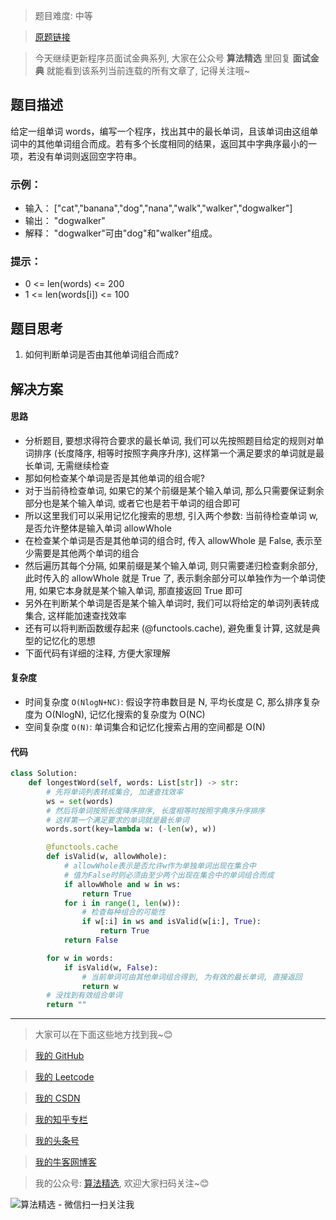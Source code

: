 > 题目难度: 中等

> [原题链接](https://leetcode.cn/problems/longest-word-lcci/)

> 今天继续更新程序员面试金典系列, 大家在公众号 **算法精选** 里回复 **面试金典** 就能看到该系列当前连载的所有文章了, 记得关注哦~

## 题目描述

给定一组单词 words，编写一个程序，找出其中的最长单词，且该单词由这组单词中的其他单词组合而成。若有多个长度相同的结果，返回其中字典序最小的一项，若没有单词则返回空字符串。

### 示例：

- 输入： ["cat","banana","dog","nana","walk","walker","dogwalker"]
- 输出： "dogwalker"
- 解释： "dogwalker"可由"dog"和"walker"组成。

### 提示：

- 0 <= len(words) <= 200
- 1 <= len(words[i]) <= 100

## 题目思考

1. 如何判断单词是否由其他单词组合而成?

## 解决方案

#### 思路

- 分析题目, 要想求得符合要求的最长单词, 我们可以先按照题目给定的规则对单词排序 (长度降序, 相等时按照字典序升序), 这样第一个满足要求的单词就是最长单词, 无需继续检查
- 那如何检查某个单词是否是其他单词的组合呢?
- 对于当前待检查单词, 如果它的某个前缀是某个输入单词, 那么只需要保证剩余部分也是某个输入单词, 或者它也是若干单词的组合即可
- 所以这里我们可以采用记忆化搜索的思想, 引入两个参数: 当前待检查单词 w, 是否允许整体是输入单词 allowWhole
- 在检查某个单词是否是其他单词的组合时, 传入 allowWhole 是 False, 表示至少需要是其他两个单词的组合
- 然后遍历其每个分隔, 如果前缀是某个输入单词, 则只需要递归检查剩余部分, 此时传入的 allowWhole 就是 True 了, 表示剩余部分可以单独作为一个单词使用, 如果它本身就是某个输入单词, 那直接返回 True 即可
- 另外在判断某个单词是否是某个输入单词时, 我们可以将给定的单词列表转成集合, 这样能加速查找效率
- 还有可以将判断函数缓存起来 (@functools.cache), 避免重复计算, 这就是典型的记忆化的思想
- 下面代码有详细的注释, 方便大家理解

#### 复杂度

- 时间复杂度 `O(NlogN+NC)`: 假设字符串数目是 N, 平均长度是 C, 那么排序复杂度为 O(NlogN), 记忆化搜索的复杂度为 O(NC)
- 空间复杂度 `O(N)`: 单词集合和记忆化搜索占用的空间都是 O(N)

#### 代码

```python
class Solution:
    def longestWord(self, words: List[str]) -> str:
        # 先将单词列表转成集合, 加速查找效率
        ws = set(words)
        # 然后将单词按照长度降序排序, 长度相等时按照字典序升序排序
        # 这样第一个满足要求的单词就是最长单词
        words.sort(key=lambda w: (-len(w), w))

        @functools.cache
        def isValid(w, allowWhole):
            # allowWhole表示是否允许w作为单独单词出现在集合中
            # 值为False时则必须由至少两个出现在集合中的单词组合而成
            if allowWhole and w in ws:
                return True
            for i in range(1, len(w)):
                # 检查每种组合的可能性
                if w[:i] in ws and isValid(w[i:], True):
                    return True
            return False

        for w in words:
            if isValid(w, False):
                # 当前单词可由其他单词组合得到, 为有效的最长单词, 直接返回
                return w
        # 没找到有效组合单词
        return ""
```

---

> 大家可以在下面这些地方找到我~😊

> [我的 GitHub](https://github.com/zjulyx)

> [我的 Leetcode](https://leetcode-cn.com/u/suibianfahui/)

> [我的 CSDN](https://me.csdn.net/zjulyx1993)

> [我的知乎专栏](https://zhuanlan.zhihu.com/c_1242508721932464128)

> [我的头条号](https://www.toutiao.com/c/user/1090304683804520/#mid=1671643017345028)

> [我的牛客网博客](https://blog.nowcoder.net/zjulyx)

> 我的公众号: [算法精选](https://mp.weixin.qq.com/s?__biz=MzA5MDk1MjI5MA==&mid=2247484158&idx=1&sn=90176bac32cf7af40e4074c721fd8a95&chksm=900285f3a7750ce5a068c9c9773781461819633f2fd60533732637ec9520c908371ebc218d49&scene=178&cur_album_id=1386231241346859009#rd), 欢迎大家扫码关注~😊

![算法精选 - 微信扫一扫关注我](https://pic1.zhimg.com/80/v2-7c988a7b35886df51596ef23616764ac_1440w.jpg)
